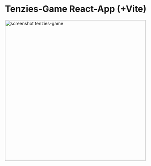 # Tenzies-Game React-App (+Vite) 
<img width="450" alt="screenshot tenzies-game" src="https://github.com/kikarikiki/tenzies-game-react/assets/68593523/615c0011-dc8f-49e0-9bc5-83e9b8e47b13">

